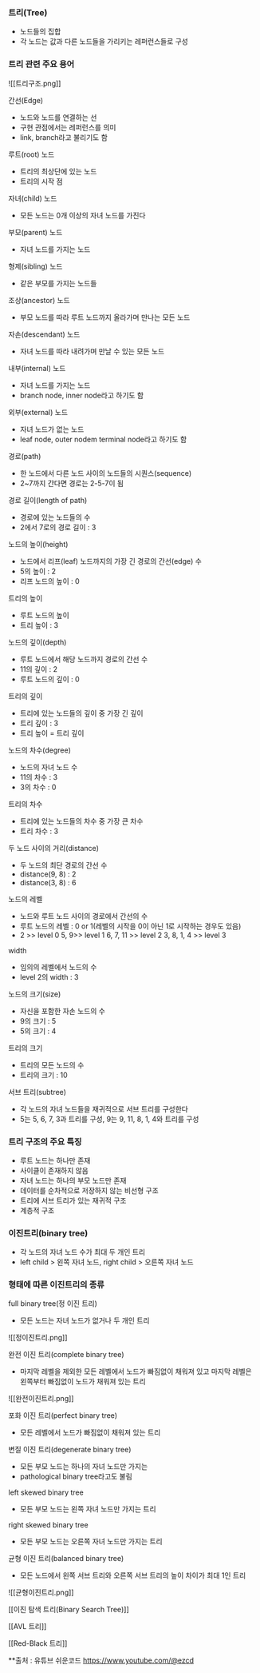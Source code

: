   

### 트리(Tree)

- 노드들의 집합
- 각 노드는 값과 다른 노드들을 가리키는 레퍼런스들로 구성

  

### 트리 관련 주요 용어

  

![[트리구조.png]]

  

간선(Edge)

- 노드와 노드를 연결하는 선
- 구현 관점에서는 레퍼런스를 의미
- link, branch라고 불리기도 함

  

루트(root) 노드

- 트리의 최상단에 있는 노드
- 트리의 시작 점

  

자녀(child) 노드

- 모든 노드는 0개 이상의 자녀 노드를 가진다

  

부모(parent) 노드

- 자녀 노드를 가지는 노드

  

형제(sibling) 노드

- 같은 부모를 가지는 노드들

  

조상(ancestor) 노드

- 부모 노드를 따라 루트 노드까지 올라가며 만나는 모든 노드

  

자손(descendant) 노드

- 자녀 노드를 따라 내려가며 만날 수 있는 모든 노드

  

내부(internal) 노드

- 자녀 노드를 가지는 노드
- branch node, inner node라고 하기도 함

  

외부(external) 노드

- 자녀 노드가 없는 노드
- leaf node, outer nodem terminal node라고 하기도 함

  

경로(path)

- 한 노드에서 다른 노드 사이의 노드들의 시퀀스(sequence)
- 2~7까지 간다면 경로는 2-5-7이 됨

  

경로 길이(length of path)

- 경로에 있는 노드들의 수
- 2에서 7로의 경로 길이 : 3

  

노드의 높이(height)

- 노드에서 리프(leaf) 노드까지의 가장 긴 경로의 간선(edge) 수
- 5의 높이 : 2
- 리프 노드의 높이 : 0

  

트리의 높이

- 루트 노드의 높이
- 트리 높이 : 3

  

노드의 깊이(depth)

- 루트 노드에서 해당 노드까지 경로의 간선 수
- 11의 깊이 : 2
- 루트 노드의 깊이 : 0

  

트리의 깊이

- 트리에 있는 노드들의 깊이 중 가장 긴 깊이
- 트리 깊이 : 3
- 트리 높이 = 트리 깊이

  

노드의 차수(degree)

- 노드의 자녀 노드 수
- 11의 차수 : 3
- 3의 차수 : 0

  

트리의 차수

- 트리에 있는 노드들의 차수 중 가장 큰 차수
- 트리 차수 : 3

  

두 노드 사이의 거리(distance)

- 두 노드의 최단 경로의 간선 수
- distance(9, 8) : 2
- distance(3, 8) : 6

  

노드의 레벨

- 노드와 루트 노드 사이의 경로에서 간선의 수
- 루트 노드의 레벨 : 0 or 1(레벨의 시작을 0이 아닌 1로 시작하는 경우도 있음)
- 2 >> level 0 5, 9>> level 1 6, 7, 11 >> level 2 3, 8, 1, 4 >> level 3

  

width

- 임의의 레벨에서 노드의 수
- level 2의 width : 3

  

노드의 크기(size)

- 자신을 포함한 자손 노드의 수
- 9의 크기 : 5
- 5의 크기 : 4

  

트리의 크기

- 트리의 모든 노드의 수
- 트리의 크기 : 10

  

서브 트리(subtree)

- 각 노드의 자녀 노드들을 재귀적으로 서브 트리를 구성한다
- 5는 5, 6, 7, 3과 트리를 구성, 9는 9, 11, 8, 1, 4와 트리를 구성

  

### 트리 구조의 주요 특징

- 루트 노드는 하나만 존재
- 사이클이 존재하지 않음
- 자녀 노드는 하나의 부모 노드만 존재
- 데이터를 순차적으로 저장하지 않는 비선형 구조
- 트리에 서브 트리가 있는 재귀적 구조
- 계층적 구조

  

### 이진트리(binary tree)

- 각 노드의 자녀 노드 수가 최대 두 개인 트리
- left child > 왼쪽 자녀 노드, right child > 오른쪽 자녀 노드

  

### 형태에 따른 이진트리의 종류

  

full binary tree(정 이진 트리)

- 모든 노드는 자녀 노드가 없거나 두 개인 트리

![[정이진트리.png]]

  

완전 이진 트리(complete binary tree)

- 마지막 레벨을 제외한 모든 레벨에서 노드가 빠짐없이 채워져 있고 마지막 레벨은 왼쪽부터 빠짐없이 노드가 채워져 있는 트리

![[완전이진트리.png]]

  

포화 이진 트리(perfect binary tree)

- 모든 레벨에서 노드가 빠짐없이 채워져 있는 트리

  

변질 이진 트리(degenerate binary tree)

- 모든 부모 노드는 하나의 자녀 노드만 가지는
- pathological binary tree라고도 불림

  

left skewed binary tree

- 모든 부모 노드는 왼쪽 자녀 노드만 가지는 트리

  

right skewed binary tree

- 모든 부모 노드는 오른쪽 자녀 노드만 가지는 트리

  

균형 이진 트리(balanced binary tree)

- 모든 노드에서 왼쪽 서브 트리와 오른쪽 서브 트리의 높이 차이가 최대 1인 트리

![[균형이진트리.png]]

  

[[이진 탐색 트리(Binary Search Tree)]]

[[AVL 트리]]

[[Red-Black 트리]]


**출처 : 유튜브 쉬운코드 https://www.youtube.com/@ezcd